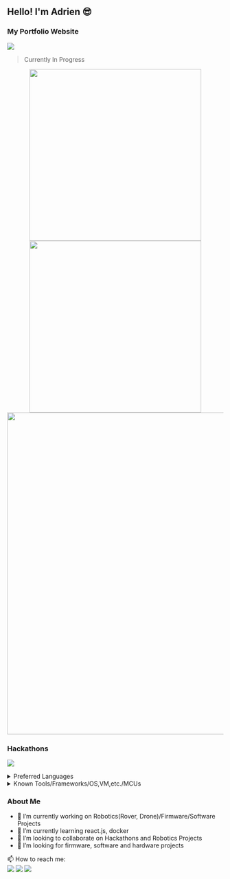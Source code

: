 ## Hello! I'm Adrien 😎

### My Portfolio Website
[![](https://img.shields.io/badge/website-000000?style=for-the-badge&logo=About.me&logoColor=white)](adriencarrou@gmail.com) 
> Currently In Progress

<p align='center'>
  <a href="#"><img src="https://github-readme-stats.vercel.app/api?username=acarrou&theme=tokyonight&count_private=true" width="400"></a>
  <a href="#"><img src="https://github-readme-streak-stats.herokuapp.com/?user=acarrou&theme=tokyonight&count_private=true" width="400"></a>
  <a href="#"><img src="https://github-profile-summary-cards.vercel.app/api/cards/profile-details?username=acarrou&theme=tokyonight&count_private=true" width="750"></a>
</p>

### Hackathons
[![](https://img.shields.io/badge/Devpost-003E54?style=for-the-badge&logo=Devpost&logoColor=white)](https://devpost.com/adrien-carrou?ref_content=user-portfolio&ref_feature=portfolio&ref_medium=global-nav)

<details>
  <summary>Preferred Languages</summary>

### Preferred Languages
![](https://img.shields.io/badge/Python-FFD43B?style=for-the-badge&logo=python&logoColor=blue)
![](https://img.shields.io/badge/C%2B%2B-00599C?style=for-the-badge&logo=c%2B%2B&logoColor=white)
![](https://img.shields.io/badge/C-00599C?style=for-the-badge&logo=c&logoColor=white)
![](https://img.shields.io/badge/JavaScript-323330?style=for-the-badge&logo=javascript&logoColor=F7DF1E)

</details>

<details>
  <summary>Known Tools/Frameworks/OS,VM,etc./MCUs</summary>
  
### Known Tools/Frameworks/OS/MCUs
![](https://img.shields.io/badge/PyTorch-EE4C2C?style=for-the-badge&logo=PyTorch&logoColor=white)
![](https://img.shields.io/badge/TensorFlow-FF6F00?style=for-the-badge&logo=TensorFlow&logoColor=white)
![](https://img.shields.io/badge/OpenCV-27338e?style=for-the-badge&logo=OpenCV&logoColor=white)
![](https://img.shields.io/badge/React-20232A?style=for-the-badge&logo=react&logoColor=61DAFB)
![](https://img.shields.io/badge/Jupyter-F37626.svg?&style=for-the-badge&logo=Jupyter&logoColor=white)

![](https://img.shields.io/badge/Ubuntu-E95420?style=for-the-badge&logo=ubuntu&logoColor=white)
![](https://img.shields.io/badge/VirtualBox-21416b?style=for-the-badge&logo=VirtualBox&logoColor=white)
![](https://img.shields.io/badge/Docker-2CA5E0?style=for-the-badge&logo=docker&logoColor=white)

![](https://img.shields.io/badge/Arduino-00979D?style=for-the-badge&logo=Arduino&logoColor=white)
![](https://img.shields.io/badge/espressif-E7352C?style=for-the-badge&logo=espressif&logoColor=white)
![](https://img.shields.io/badge/Raspberry%20Pi-A22846?style=for-the-badge&logo=Raspberry%20Pi&logoColor=white)

</details>



### About Me
- 🔭 I’m currently working on Robotics(Rover, Drone)/Firmware/Software Projects
- 🌱 I’m currently learning react.js, docker
- 👯 I’m looking to collaborate on Hackathons and Robotics Projects
- 🤔 I’m looking for firmware, software and hardware projects

📫 How to reach me:  
[![](https://img.shields.io/badge/Gmail-D14836?style=for-the-badge&logo=gmail&logoColor=white)](mailto:adriencarrou@gmail.com)
[![](https://img.shields.io/badge/LinkedIn-0077B5?style=for-the-badge&logo=linkedin&logoColor=white)](https://www.linkedin.com/in/adrien-carrou/)
[![](https://img.shields.io/badge/Discord-5865F2?style=for-the-badge&logo=discord&logoColor=white)](https://discord.gg/UUPSZQKuFQ)
